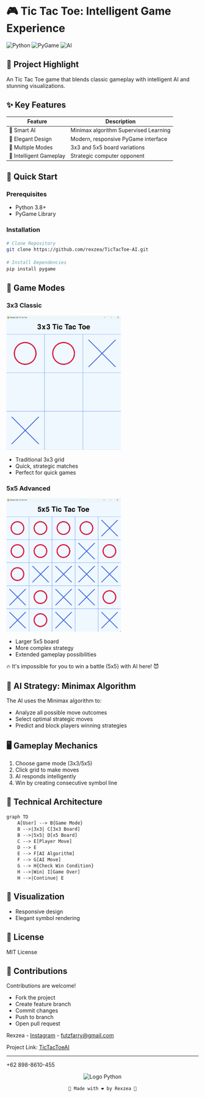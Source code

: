 # 🎮 Tic Tac Toe: Intelligent Game Experience

![Python](https://img.shields.io/badge/Python-3.8+-blue.svg)
![PyGame](https://img.shields.io/badge/PyGame-Powered-green.svg)
![AI](https://img.shields.io/badge/AI-Minimax-orange.svg)

## 🌟 Project Highlight

An Tic Tac Toe game that blends classic gameplay with intelligent AI and stunning visualizations.

## ✨ Key Features

| Feature | Description |
|---------|-------------|
| 🧠 Smart AI | Minimax algorithm Supervised Learning |
| 🎨 Elegant Design | Modern, responsive PyGame interface |
| 🔢 Multiple Modes | 3x3 and 5x5 board variations |
| 🤖 Intelligent Gameplay | Strategic computer opponent |

## 🚀 Quick Start

### Prerequisites
- Python 3.8+
- PyGame Library

### Installation
```bash
# Clone Repository
git clone https://github.com/rexzea/TicTacToe-AI.git

# Install Dependencies
pip install pygame
```

## 🎯 Game Modes

### 3x3 Classic
<img src="/assets/ttt3.png" alt="Tic Tac Toe 3" width="300">

- Traditional 3x3 grid
- Quick, strategic matches
- Perfect for quick games

### 5x5 Advanced
<img src="/assets/ttt5.png" alt="Tic Tac Toe 5" width="300">

- Larger 5x5 board
- More complex strategy
- Extended gameplay possibilities

🔥 It's impossible for you to win a battle (5x5) with AI here! 😈

## 🤖 AI Strategy: Minimax Algorithm

The AI uses the Minimax algorithm to:
- Analyze all possible move outcomes
- Select optimal strategic moves
- Predict and block players winning strategies


## 🖥️ Gameplay Mechanics

1. Choose game mode (3x3/5x5)
2. Click grid to make moves
3. AI responds intelligently
4. Win by creating consecutive symbol line

## 🔧 Technical Architecture

```mermaid
graph TD
    A[User] --> B{Game Mode}
    B -->|3x3| C[3x3 Board]
    B -->|5x5| D[x5 Board]
    C --> E[Player Move]
    D --> E
    E --> F[AI Algorithm]
    F --> G[AI Move]
    G --> H{Check Win Condition}
    H -->|Win| I[Game Over]
    H -->|Continue| E
```

## 🌈 Visualization

- Responsive design
- Elegant symbol rendering
  

## 📄 License
MIT License

## 🤝 Contributions
Contributions are welcome! 
- Fork the project
- Create feature branch
- Commit changes
- Push to branch
- Open pull request

Rexzea - [Instagram](https://www.instagram.com/alzennora/profilecard/?igsh=Ym8wZHFjcWRxaWhx) - futzfarry@gmail.com



Project Link: [TicTacToeAI](https://github.com/rexzea/TicTacToe-AI.git)

---
+62 898-8610-455

<div align="center">


![Logo Python](https://upload.wikimedia.org/wikipedia/commons/c/c3/Python-logo-notext.svg)
```
🌟 Made with ❤️ by Rexzea 🌟
```

</div>
